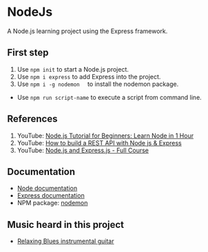 # NodeJs

A Node.js learning project using the Express framework.

## First step

1. Use `npm init` to start a Node.js project.
2. Use `npm i express` to add Express into the project.
3. Use `npm i -g nodemon  ` to install the nodemon package.

- Use `npm run script-name` to execute a script from command line.

## References

1. YouTube: [Node.js Tutorial for Beginners: Learn Node in 1 Hour](https://www.youtube.com/watch?v=TlB_eWDSMt4&ab_channel=ProgrammingwithMosh)
2. YouTube: [How to build a REST API with Node js & Express](https://www.youtube.com/watch?v=pKd0Rpw7O48&ab_channel=ProgrammingwithMosh)
3. YouTube: [Node.js and Express.js - Full Course](https://www.youtube.com/watch?v=Oe421EPjeBE&ab_channel=freeCodeCamp.org)

## Documentation

-   [Node documentation](https://nodejs.org/)
-   [Express documentation](https://expressjs.com/)
-   NPM package: [nodemon](https://www.npmjs.com/package/nodemon)

## Music heard in this project

-   [Relaxing Blues instrumental guitar](https://open.spotify.com/album/08mAHO7zc084KNeKxDKPrO?si=XybAkJqpSAy-BN5nphbxig)
